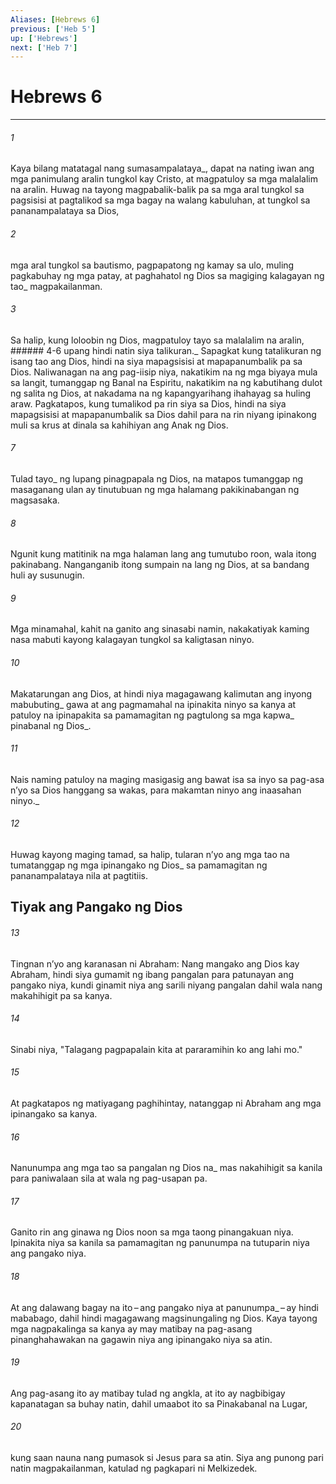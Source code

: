 ```yaml
---
Aliases: [Hebrews 6]
previous: ['Heb 5']
up: ['Hebrews']
next: ['Heb 7']
---
```

# Hebrews 6

***






















###### 1 










Kaya bilang matatagal nang sumasampalataya_, dapat na nating iwan ang mga panimulang aralin tungkol kay Cristo, at magpatuloy sa mga malalalim na aralin. Huwag na tayong magpabalik-balik pa sa mga aral tungkol sa pagsisisi at pagtalikod sa mga bagay na walang kabuluhan, at tungkol sa pananampalataya sa Dios, 





















###### 2 










mga aral tungkol sa bautismo, pagpapatong ng kamay sa ulo, muling pagkabuhay ng mga patay, at paghahatol ng Dios sa magiging kalagayan ng tao_ magpakailanman. 





















###### 3 










Sa halip, kung loloobin ng Dios, magpatuloy tayo sa malalalim na aralin, ###### 4-6 upang hindi natin siya talikuran._ Sapagkat kung tatalikuran ng isang tao ang Dios, hindi na siya mapagsisisi at mapapanumbalik pa sa Dios. Naliwanagan na ang pag-iisip niya, nakatikim na ng mga biyaya mula sa langit, tumanggap ng Banal na Espiritu, nakatikim na ng kabutihang dulot ng salita ng Dios, at nakadama na ng kapangyarihang ihahayag sa huling araw. Pagkatapos, kung tumalikod pa rin siya sa Dios, hindi na siya mapagsisisi at mapapanumbalik sa Dios dahil para na rin niyang ipinakong muli sa krus at dinala sa kahihiyan ang Anak ng Dios. 





















###### 7 










Tulad tayo_ ng lupang pinagpapala ng Dios, na matapos tumanggap ng masaganang ulan ay tinutubuan ng mga halamang pakikinabangan ng magsasaka. 





















###### 8 










Ngunit kung matitinik na mga halaman lang ang tumutubo roon, wala itong pakinabang. Nanganganib itong sumpain na lang ng Dios, at sa bandang huli ay susunugin. 





















###### 9 










Mga minamahal, kahit na ganito ang sinasabi namin, nakakatiyak kaming nasa mabuti kayong kalagayan tungkol sa kaligtasan ninyo. 





















###### 10 










Makatarungan ang Dios, at hindi niya magagawang kalimutan ang inyong mabubuting_ gawa at ang pagmamahal na ipinakita ninyo sa kanya at patuloy na ipinapakita sa pamamagitan ng pagtulong sa mga kapwa_ pinabanal ng Dios_. 





















###### 11 










Nais naming patuloy na maging masigasig ang bawat isa sa inyo sa pag-asa nʼyo sa Dios hanggang sa wakas, para makamtan ninyo ang inaasahan ninyo._ 





















###### 12 










Huwag kayong maging tamad, sa halip, tularan nʼyo ang mga tao na tumatanggap ng mga ipinangako ng Dios_ sa pamamagitan ng pananampalataya nila at pagtitiis.

## Tiyak ang Pangako ng Dios 





















###### 13 










Tingnan nʼyo ang karanasan ni Abraham: Nang mangako ang Dios kay Abraham, hindi siya gumamit ng ibang pangalan para patunayan ang pangako niya, kundi ginamit niya ang sarili niyang pangalan dahil wala nang makahihigit pa sa kanya. 





















###### 14 










Sinabi niya, "Talagang pagpapalain kita at pararamihin ko ang lahi mo." 





















###### 15 










At pagkatapos ng matiyagang paghihintay, natanggap ni Abraham ang mga ipinangako sa kanya. 





















###### 16 










Nanunumpa ang mga tao sa pangalan ng Dios na_ mas nakahihigit sa kanila para paniwalaan sila at wala ng pag-usapan pa. 





















###### 17 










Ganito rin ang ginawa ng Dios noon sa mga taong pinangakuan niya. Ipinakita niya sa kanila sa pamamagitan ng panunumpa na tutuparin niya ang pangako niya. 





















###### 18 










At ang dalawang bagay na ito – ang pangako niya at panunumpa_ – ay hindi mababago, dahil hindi magagawang magsinungaling ng Dios. Kaya tayong mga nagpakalinga sa kanya ay may matibay na pag-asang pinanghahawakan na gagawin niya ang ipinangako niya sa atin. 





















###### 19 










Ang pag-asang ito ay matibay tulad ng angkla, at ito ay nagbibigay kapanatagan sa buhay natin, dahil umaabot ito sa Pinakabanal na Lugar, 





















###### 20 










kung saan nauna nang pumasok si Jesus para sa atin. Siya ang punong pari natin magpakailanman, katulad ng pagkapari ni Melkizedek.
